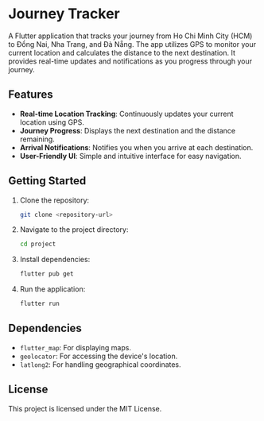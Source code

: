 # Journey Tracker

A Flutter application that tracks your journey from Ho Chi Minh City (HCM) to Đồng Nai, Nha Trang, and Đà Nẵng. The app utilizes GPS to monitor your current location and calculates the distance to the next destination. It provides real-time updates and notifications as you progress through your journey.

## Features

- **Real-time Location Tracking**: Continuously updates your current location using GPS.
- **Journey Progress**: Displays the next destination and the distance remaining.
- **Arrival Notifications**: Notifies you when you arrive at each destination.
- **User-Friendly UI**: Simple and intuitive interface for easy navigation.

## Getting Started

1. Clone the repository:
   ```bash
   git clone <repository-url>
   ```

2. Navigate to the project directory:
   ```bash
   cd project
   ```

3. Install dependencies:
   ```bash
   flutter pub get
   ```

4. Run the application:
   ```bash
   flutter run
   ```

## Dependencies

- `flutter_map`: For displaying maps.
- `geolocator`: For accessing the device's location.
- `latlong2`: For handling geographical coordinates.

## License

This project is licensed under the MIT License.
